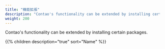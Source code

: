 ```yaml
---
title: "機能拡張"
description: "Contao's functionality can be extended by installing certain packages."
weight: 200
---
```


Contao's functionality can be extended by installing certain packages.

{{% children description="true" sort="Name" %}}
